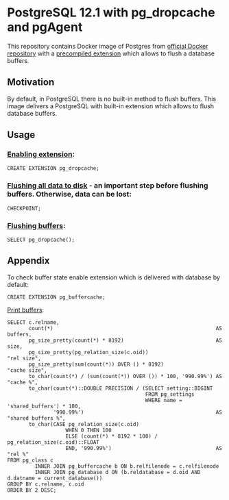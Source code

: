 # PostgreSQL 12.1 with pg_dropcache and pgAgent
This repository contains Docker image of Postgres from [official Docker repository](https://github.com/docker-library/postgres) with a [precompiled extension](https://github.com/zilder/pg_dropcache) which allows to flush a database buffers.

## Motivation
By default, in PostgreSQL there is no built-in method to flush buffers. This image delivers a PostgreSQL with built-in extension which allows to flush database buffers.

## Usage
### [Enabling extension](https://github.com/zilder/pg_dropcache):
```
CREATE EXTENSION pg_dropcache;
```

### [Flushing all data to disk](https://www.postgresql.org/docs/12/sql-checkpoint.html) - an important step before flushing buffers. Otherwise, data can be lost:
```
CHECKPOINT;
```

### [Flushing buffers](https://github.com/zilder/pg_dropcache):
```
SELECT pg_dropcache();
```

## Appendix
To check buffer state enable extension which is delivered with database by default:
```
CREATE EXTENSION pg_buffercache;
```

[Print buffers](https://hollobon.com/techblog/clear_shared_buffers.html):
```
SELECT c.relname,
       count(*)                                                     AS buffers,
       pg_size_pretty(count(*) * 8192)                              AS size,
       pg_size_pretty(pg_relation_size(c.oid))                         "rel size",
       pg_size_pretty(sum(count(*)) OVER () * 8192)                    "cache size",
       to_char(count(*) / (sum(count(*)) OVER ()) * 100, '990.99%') AS "cache %",
       to_char(count(*)::DOUBLE PRECISION / (SELECT setting::BIGINT
                                             FROM pg_settings
                                             WHERE name = 'shared_buffers') * 100,
               '990.99%')                                           AS "shared buffers %",
       to_char(CASE pg_relation_size(c.oid)
                   WHEN 0 THEN 100
                   ELSE (count(*) * 8192 * 100) / pg_relation_size(c.oid)::FLOAT
                   END, '990.99%')                                  AS "rel %"
FROM pg_class c
         INNER JOIN pg_buffercache b ON b.relfilenode = c.relfilenode
         INNER JOIN pg_database d ON (b.reldatabase = d.oid AND d.datname = current_database())
GROUP BY c.relname, c.oid
ORDER BY 2 DESC;
```
